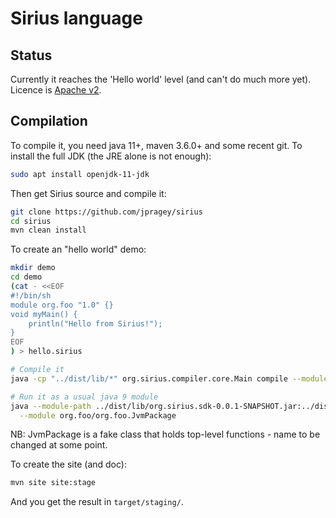 # Sirius language
## Status
Currently it reaches the 'Hello world' level (and can't do much more yet).
Licence is [Apache v2](https://www.apache.org/licenses/LICENSE-2.0.html).

## Compilation
To compile it, you need java 11+, maven 3.6.0+ and some recent git.
To install the full JDK (the JRE alone is not enough):

```bash
sudo apt install openjdk-11-jdk
```
Then get Sirius source and compile it:

```bash
git clone https://github.com/jpragey/sirius
cd sirius
mvn clean install
```

To create an "hello world" demo:

```bash
mkdir demo
cd demo
(cat - <<EOF
#!/bin/sh
module org.foo "1.0" {}
void myMain() {
	println("Hello from Sirius!");
}
EOF
) > hello.sirius

# Compile it
java -cp "../dist/lib/*" org.sirius.compiler.core.Main compile --module modulesDir --main org.foo.myMain hello.sirius

# Run it as a usual java 9 module
java --module-path ../dist/lib/org.sirius.sdk-0.0.1-SNAPSHOT.jar:../dist/lib/org.sirius.runtime-0.0.1-SNAPSHOT.jar:modulesDir/org/foo.jar \
  --module org.foo/org.foo.JvmPackage
```
NB: JvmPackage is a fake class that holds top-level functions - name to be changed at some point.

To create the site (and doc):

```bash
mvn site site:stage
```
And you get the result in `target/staging/`.


